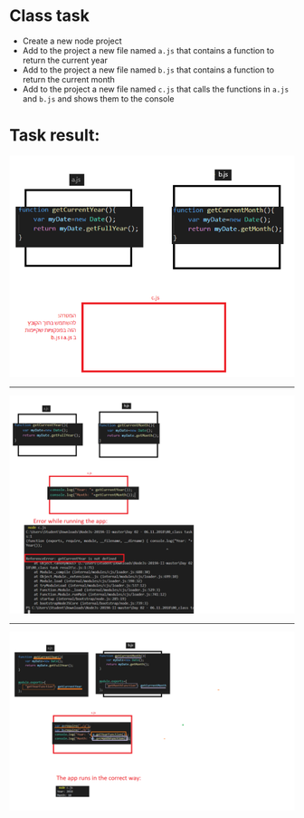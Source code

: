 # Class task
* Create a new node project
* Add to the project a new file named `a.js` that contains a function to return the current year
* Add to the project a new file named `b.js` that contains a function to return the current month
* Add to the project a new file named `c.js` that calls the functions in `a.js` and `b.js` and shows them to the console


# Task result:
![picture](step0.png)   
***

![picture](step1.png)
***

![picture](step2.png)
